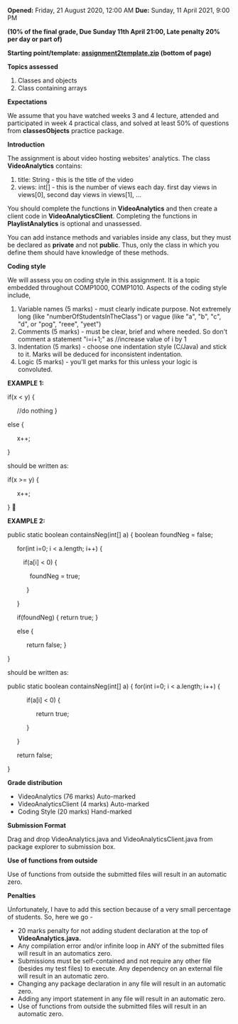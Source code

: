 **Opened:** Friday, 21 August 2020, 12:00 AM **Due:** Sunday, 11 April 2021, 9:00 PM

**(10% of the final grade, Due Sunday 11th April 21:00, Late penalty 20% per day or part of)**

**Starting point/template: <ins>assignment2template.zip</ins> (bottom of page)**

**Topics assessed**

1. Classes and objects
2. Class containing arrays

**Expectations**

We assume that you have watched weeks 3 and 4 lecture, attended and participated in week 4 practical class, and solved at least 50% of questions from **classesObjects** practice package.

**Introduction**

The assignment is about video hosting websites' analytics. The class **VideoAnalytics** contains:

1. title: String - this is the title of the video
2. views: int[] - this is the number of views each day. first day views in views[0], second day views in views[1], ...

You should complete the functions in **VideoAnalytics** and then create a client code in **VideoAnalyticsClient**. Completing the functions in **PlaylistAnalytics** is optional and unassessed.

You can add instance methods and variables inside any class, but they must be declared as **private** and not **public**. Thus, only the class in which you define them should have knowledge of these methods.

**Coding style**

We will assess you on coding style in this assignment. It is a topic embedded throughout COMP1000, COMP1010. Aspects of the coding style include,

1. Variable names (5 marks) - must clearly indicate purpose. Not extremely long (like "numberOfStudentsInTheClass") or vague (like "a", "b", "c", "d", or "pog", "reee", "yeet")
2. Comments (5 marks) - must be clear, brief and where needed. So don't comment a statement "i=i+1;" as //increase value of i by 1
3. Indentation (5 marks) - choose one indentation style (C/Java) and stick to it. Marks will be deduced for inconsistent indentation.
4. Logic (5 marks) - you'll get marks for this unless your logic is convoluted.

**EXAMPLE 1:**

if(x < y) {

`   `//do nothing }

else {

`   `x++;

}

should be written as:

if(x >= y) {

`   `x++;

} 

**EXAMPLE 2:**

public static boolean containsNeg(int[] a) {    boolean foundNeg = false;

`   `for(int i=0; i < a.length; i++) {

`     `if(a[i] < 0) {

`       `foundNeg = true;

`      `}

`   `}

`   `if(foundNeg) {       return true;    }

`   `else {

`      `return false;    }

}

should be written as:

public static boolean containsNeg(int[] a) {    for(int i=0; i < a.length; i++) {

`      `if(a[i] < 0) {

`         `return true;

`      `}

`   `}

`   `return false;

}

**Grade distribution**

- VideoAnalytics (76 marks) Auto-marked
- VideoAnalyticsClient (4 marks) Auto-marked
- Coding Style (20 marks) Hand-marked

**Submission Format**

Drag and drop VideoAnalytics.java and VideoAnalyticsClient.java from package explorer to submission box.

**Use of functions from outside**

Use of functions from outside the submitted files will result in an automatic zero.

**Penalties**

Unfortunately, I have to add this section because of a very small percentage of students. So, here we go -

- 20 marks penalty for not adding student declaration at the top of **VideoAnalytics.java.**
- Any compilation error and/or infinite loop in ANY of the submitted files will result in an automatics zero.
- Submissions must be self-contained and not require any other file (besides my test files) to execute. Any dependency on an external file will result in an automatic zero.
- Changing any package declaration in any file will result in an automatic zero.
- Adding any import statement in any file will result in an automatic zero.
- Use of functions from outside the submitted files will result in an automatic zero.
